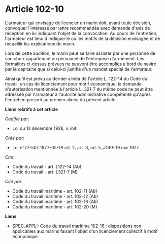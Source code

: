 # Article 102-10

L'armateur qui envisage de licencier un marin doit, avant toute décision, convoquer l'intéressé par lettre recommandée avec
demande d'avis de réception en lui indiquant l'objet de la convocation. Au cours de l'entretien, l'armateur est tenu
d'indiquer le ou les motifs de la décision envisagée et de recueillir les explications du marin. 

Lors de cette audition, le marin peut se faire assister par une personne de son choix appartenant au personnel de
l'entreprise d'armement.    Les formalités ci-dessus prévues ne peuvent être accomplies à bord du navire par le capitaine que
si celui-ci justifie d'un mandat spécial de l'armateur. 

Ainsi qu'il est prévu au dernier alinéa de l'article L. 122-14 du Code du travail, en cas de licenciement pour motif
économique, la demande d'autorisation mentionnée à l'article L. 321-7 du même code ne peut être adressée par l'armateur à
l'autorité administrative compétente qu'après l'entretien prescrit au premier alinéa du présent article.

**Liens relatifs à cet article**

_Codifié par_:

  - Loi du 13 décembre 1926, v. init.

_Créé par_:

  - Loi n°77-507 1977-05-18 art. 2, art. 3, art. 5, JORF 19 mai 1977

_Cite_:

  - Code du travail - art. L122-14 (Ab)
  - Code du travail - art. L321-7 (M)

_Cité par_:

  - Code du travail maritime - art. 102-11 (Ab)
  - Code du travail maritime - art. 102-12 (Ab)
  - Code du travail maritime - art. 102-16 (Ab)
  - Code du travail maritime - art. 102-20 (M)

**Liens**:

  - SPEC_APPLI: Code du travail maritime 102-16 : dispositions non applicables aux marins faisant l'objet d'un licenciement collectif à motif économique

